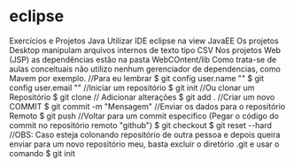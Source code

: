 # eclipse
Exercícios e Projetos Java
Utilizar IDE eclipse na view JavaEE
Os projetos Desktop manipulam arquivos internos de texto tipo CSV
Nos projetos Web (JSP) as dependências estão na pasta WebCOntent/lib
Como trata-se de aulas conceituais não utilizo nenhum gerenciador de dependencias, como Mavem por exemplo.
//Para eu lembrar
$ git config user.name ""
$ git config user.email ""
//Iniciar um repositório
$ git init
//Ou clonar um Repositório
$ git clone <repositorio>
// Adicionar alterações
$ git add .
//Criar um novo COMMIT
$ git commit -m "Mensagem"
//Enviar os dados para o repositório Remoto
$ git push
//Voltar para um commit especifico (Pegar o código do commit no repositório remoto "github")
$ git checkout <commit que necesita voltar>
$ git reset --hard <commit que necesita voltar>
//OBS: Caso esteja colonando repositório de outra pessoa e depois queira enviar para um novo repositório meu, basta excluir o diretório .git e usar o comando
$ git init
